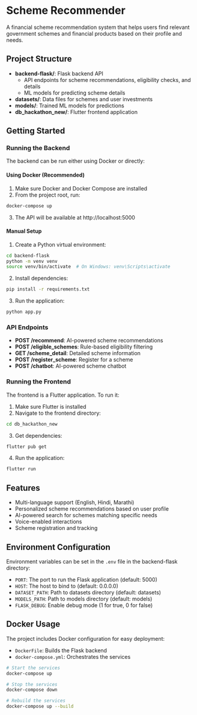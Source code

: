# Scheme Recommender

A financial scheme recommendation system that helps users find relevant government schemes and financial products based on their profile and needs.

## Project Structure

- **backend-flask/**: Flask backend API
  - API endpoints for scheme recommendations, eligibility checks, and details
  - ML models for predicting scheme details
- **datasets/**: Data files for schemes and user investments
- **models/**: Trained ML models for predictions
- **db_hackathon_new/**: Flutter frontend application

## Getting Started

### Running the Backend

The backend can be run either using Docker or directly:

#### Using Docker (Recommended)

1. Make sure Docker and Docker Compose are installed
2. From the project root, run:

```bash
docker-compose up
```

3. The API will be available at http://localhost:5000

#### Manual Setup

1. Create a Python virtual environment:

```bash
cd backend-flask
python -m venv venv
source venv/bin/activate  # On Windows: venv\Scripts\activate
```

2. Install dependencies:

```bash
pip install -r requirements.txt
```

3. Run the application:

```bash
python app.py
```

### API Endpoints

- **POST /recommend**: AI-powered scheme recommendations
- **POST /eligible_schemes**: Rule-based eligibility filtering
- **GET /scheme_detail**: Detailed scheme information
- **POST /register_scheme**: Register for a scheme
- **POST /chatbot**: AI-powered scheme chatbot

### Running the Frontend

The frontend is a Flutter application. To run it:

1. Make sure Flutter is installed
2. Navigate to the frontend directory:

```bash
cd db_hackathon_new
```

3. Get dependencies:

```bash
flutter pub get
```

4. Run the application:

```bash
flutter run
```

## Features

- Multi-language support (English, Hindi, Marathi)
- Personalized scheme recommendations based on user profile
- AI-powered search for schemes matching specific needs
- Voice-enabled interactions
- Scheme registration and tracking

## Environment Configuration

Environment variables can be set in the `.env` file in the backend-flask directory:

- `PORT`: The port to run the Flask application (default: 5000)
- `HOST`: The host to bind to (default: 0.0.0.0)
- `DATASET_PATH`: Path to datasets directory (default: datasets)
- `MODELS_PATH`: Path to models directory (default: models)
- `FLASK_DEBUG`: Enable debug mode (1 for true, 0 for false)

## Docker Usage

The project includes Docker configuration for easy deployment:

- `DockerFile`: Builds the Flask backend
- `docker-compose.yml`: Orchestrates the services

```bash
# Start the services
docker-compose up

# Stop the services
docker-compose down

# Rebuild the services
docker-compose up --build
```
